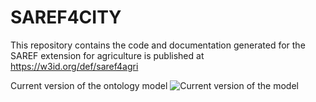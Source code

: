 # SAREF4CITY
This repository contains the code and documentation generated for the SAREF extension for agriculture is published at https://w3id.org/def/saref4agri


Current version of the ontology model
![Current version of the model](https://github.com/mariapoveda/saref-ext/blob/master/OnToology/SAREF4AGRI/ontology/saref4agri.ttl/documentation/resources/images/saref4agri.png "SAREF4AGRI model")
